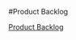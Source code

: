 #Product Backlog

[Product Backlog](https://docs.google.com/document/d/14TOrJV8ArPSvftqyCrC0g7menm1Qr_iUGUB_WuJAWIY/edit)
